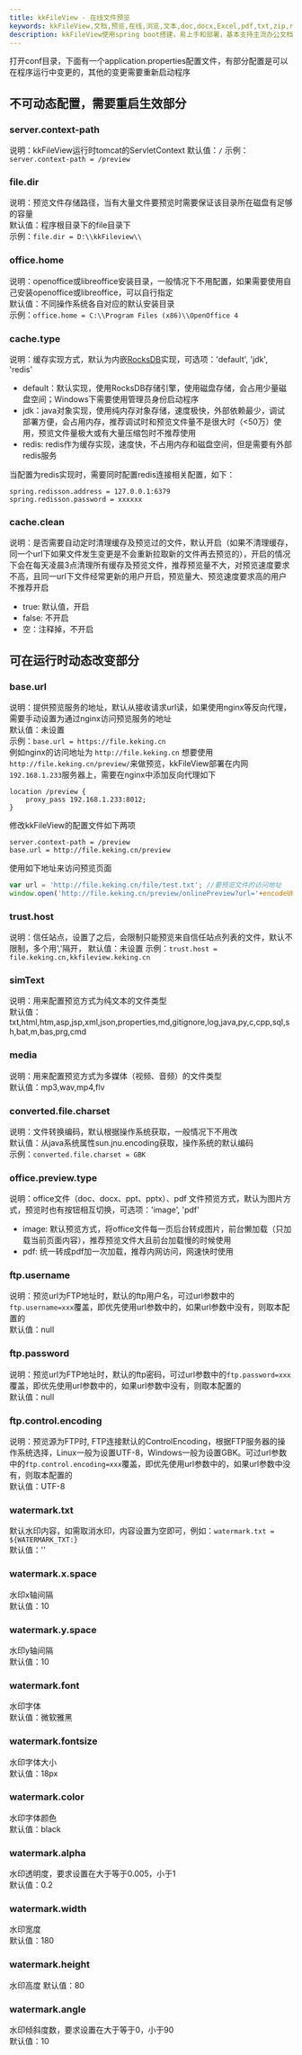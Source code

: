 ```yaml
---
title: kkFileView - 在线文件预览
keywords: kkFileView,文档,预览,在线,浏览,文本,doc,docx,Excel,pdf,txt,zip,rar,压缩
description: kkFileView使用spring boot搭建，易上手和部署，基本支持主流办公文档的在线预览，如doc,docx,Excel,pdf,txt,zip,rar,图片等等
---
```

打开conf目录，下面有一个application.properties配置文件，有部分配置是可以在程序运行中变更的，其他的变更需要重新启动程序

## 不可动态配置，需要重启生效部分

### server.context-path

说明：kkFileView运行时tomcat的ServletContext
默认值：`/`
示例：`server.context-path = /preview`

### file.dir

说明：预览文件存储路径，当有大量文件要预览时需要保证该目录所在磁盘有足够的容量  
默认值：程序根目录下的file目录下  
示例：`file.dir = D:\\kkFileview\\`

### office.home

说明：openoffice或libreoffice安装目录，一般情况下不用配置，如果需要使用自己安装openoffice或libreoffice，可以自行指定  
默认值：不同操作系统各自对应的默认安装目录  
示例：`office.home = C:\\Program Files (x86)\\OpenOffice 4`

### cache.type

说明：缓存实现方式，默认为内嵌[RocksDB](https://rocksdb.org)实现，可选项：'default', 'jdk', 'redis'  

* default：默认实现，使用RocksDB存储引擎，使用磁盘存储，会占用少量磁盘空间；Windows下需要使用管理员身份启动程序  
* jdk：java对象实现，使用纯内存对象存储，速度极快，外部依赖最少，调试部署方便，会占用内存，推荐调试时和预览文件量不是很大时（<50万）使用，预览文件量极大或有大量压缩包时不推荐使用  
* redis: redis作为缓存实现，速度快，不占用内存和磁盘空间，但是需要有外部redis服务  

当配置为redis实现时，需要同时配置redis连接相关配置，如下：

```properties  
spring.redisson.address = 127.0.0.1:6379
spring.redisson.password = xxxxxx
```

### cache.clean

说明：是否需要自动定时清理缓存及预览过的文件，默认开启（如果不清理缓存，同一个url下如果文件发生变更是不会重新拉取新的文件再去预览的），开启的情况下会在每天凌晨3点清理所有缓存及预览文件，推荐预览量不大，对预览速度要求不高，且同一url下文件经常更新的用户开启，预览量大、预览速度要求高的用户不推荐开启

* true: 默认值，开启
* false: 不开启
* 空：注释掉，不开启

## 可在运行时动态改变部分

### base.url

说明：提供预览服务的地址，默认从接收请求url读，如果使用nginx等反向代理，需要手动设置为通过nginx访问预览服务的地址  
默认值：未设置  
示例：`base.url = https://file.keking.cn`  
例如nginx的访问地址为 `http://file.keking.cn` 想要使用 `http://file.keking.cn/preview/`来做预览，kkFileView部署在内网`192.168.1.233`服务器上，需要在nginx中添加反向代理如下

```propertis
location /preview {
    proxy_pass 192.168.1.233:8012;
}
```

修改kkFileView的配置文件如下两项

```propertis
server.context-path = /preview
base.url = http://file.keking.cn/preview
```

使用如下地址来访问预览页面

```javascript
var url = 'http://file.keking.cn/file/test.txt'; //要预览文件的访问地址
window.open('http://file.keking.cn/preview/onlinePreview?url='+encodeURIComponent(url));
```

### trust.host

说明：信任站点，设置了之后，会限制只能预览来自信任站点列表的文件，默认不限制，多个用','隔开，
默认值：未设置
示例：`trust.host = file.keking.cn,kkfileview.keking.cn`

### simText

说明：用来配置预览方式为纯文本的文件类型  
默认值：txt,html,htm,asp,jsp,xml,json,properties,md,gitignore,log,java,py,c,cpp,sql,sh,bat,m,bas,prg,cmd

### media

说明：用来配置预览方式为多媒体（视频、音频）的文件类型  
默认值：mp3,wav,mp4,flv

### converted.file.charset

说明：文件转换编码，默认根据操作系统获取，一般情况下不用改  
默认值：从java系统属性sun.jnu.encoding获取，操作系统的默认编码  
示例：`converted.file.charset = GBK`

### office.preview.type

说明：office文件（doc、docx、ppt、pptx）、pdf 文件预览方式，默认为图片方式，预览时也有按钮相互切换，可选项：'image', 'pdf'

* image: 默认预览方式，将office文件每一页后台转成图片，前台懒加载（只加载当前页面内容），推荐预览文件大且前台加载慢的时候使用
* pdf: 统一转成pdf加一次加载，推荐内网访问，网速快时使用

### ftp.username

说明：预览url为FTP地址时，默认的ftp用户名，可过url参数中的`ftp.username=xxx`覆盖，即优先使用url参数中的，如果url参数中没有，则取本配置的  
默认值：null

### ftp.password

说明：预览url为FTP地址时，默认的ftp密码，可过url参数中的`ftp.password=xxx`覆盖，即优先使用url参数中的，如果url参数中没有，则取本配置的  
默认值：null

### ftp.control.encoding

说明：预览源为FTP时, FTP连接默认的ControlEncoding，根据FTP服务器的操作系统选择，Linux一般为设置UTF-8，Windows一般为设置GBK。可过url参数中的`ftp.control.encoding=xxx`覆盖，即优先使用url参数中的，如果url参数中没有，则取本配置的  
默认值：UTF-8

### watermark.txt

默认水印内容，如需取消水印，内容设置为空即可，例如：`watermark.txt = ${WATERMARK_TXT:}`  
默认值：''

### watermark.x.space

水印x轴间隔  
默认值：10

### watermark.y.space

水印y轴间隔  
默认值：10

### watermark.font

水印字体  
默认值：微软雅黑

### watermark.fontsize

水印字体大小  
默认值：18px

### watermark.color

水印字体颜色  
默认值：black

### watermark.alpha

水印透明度，要求设置在大于等于0.005，小于1  
默认值：0.2

### watermark.width

水印宽度  
默认值：180

### watermark.height

水印高度
默认值：80

### watermark.angle

水印倾斜度数，要求设置在大于等于0，小于90  
默认值：10

